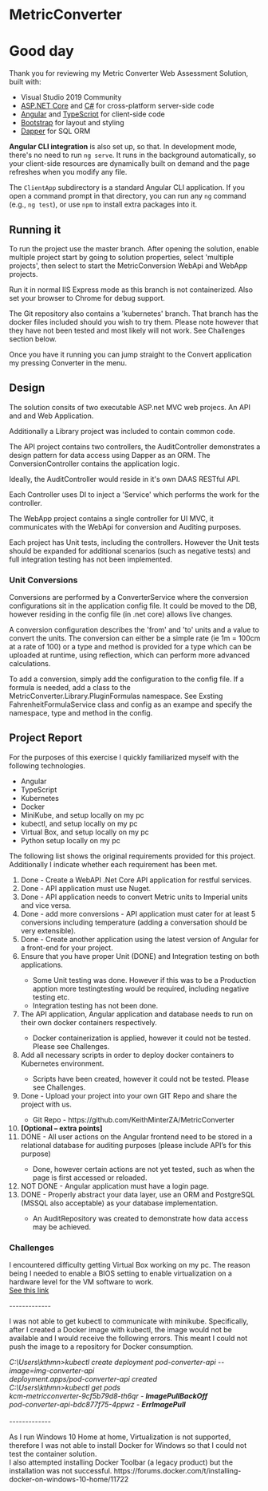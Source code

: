 # MetricConverter
<h1>Good day</h1>
<p>Thank you for reviewing my Metric Converter Web Assessment Solution, built with:</p>
<ul>
  <li>Visual Studio 2019 Community</li>
  <li><a href='https://get.asp.net/'>ASP.NET Core</a> and <a href='https://msdn.microsoft.com/en-us/library/67ef8sbd.aspx'>C#</a> for cross-platform server-side code</li>
  <li><a href='https://angular.io/'>Angular</a> and <a href='http://www.typescriptlang.org/'>TypeScript</a> for client-side code</li>
  <li><a href='http://getbootstrap.com/'>Bootstrap</a> for layout and styling</li>
  <li><a href='https://dapper-tutorial.net/dapper/'>Dapper</a> for SQL ORM</li>
</ul>

<p><strong>Angular CLI integration</strong> is also set up, so that. In development mode, there's no need to run <code>ng serve</code>. It runs in the background automatically, so your client-side resources are dynamically built on demand and the page refreshes when you modify any file.</p>
<p>The <code>ClientApp</code> subdirectory is a standard Angular CLI application. If you open a command prompt in that directory, you can run any <code>ng</code> command (e.g., <code>ng test</code>), or use <code>npm</code> to install extra packages into it.</p>

<h2>Running it</h2>
<p>To run the project use the master branch. After opening the solution, enable multiple project start by going to solution properties, select 'multiple projects', then select to start the MetricConversion WebApi and WebApp projects.</p>
<p>Run it in normal IIS Express mode as this branch is not containerized. Also set your browser to Chrome for debug support.</p>
<p>The Git repository also contains a 'kubernetes' branch. That branch has the docker files included should you wish to try them. Please note however that they have not been tested and most likely will not work. See Challenges section below.</p>
<p>Once you have it running you can jump straight to the Convert application my pressing Converter in the menu.</p>

<h2>Design</h2>
<p>The solution consits of two executable ASP.net MVC web projecs. An API and and Web Application.</p>
<p>Additionally a Library project was included to contain common code.</p>
<p>The API project contains two controllers, the AuditController demonstrates a design pattern for data access using Dapper as an ORM. The ConversionController contains the application logic.</p>
<p>Ideally, the AuditController would reside in it's own DAAS RESTful API.</p>
<p>Each Controller uses DI to inject a 'Service' which performs the work for the controller.</p>
<p>The WebApp project contains a single controller for UI MVC, it communicates with the WebApi for conversion and Auditing purposes.</p>
<p>Each project has Unit tests, including the controllers. However the Unit tests should be expanded for additional scenarios (such as negative tests) and full integration testing has not been implemented.</p>

<h3>Unit Conversions</h3>
<p>Conversions are performed by a ConverterService where the conversion configurations sit in the application config file. It could be moved to the DB, however residing in the config file (in .net core) allows live changes.</p>
<p>A conversion configuration describes the 'from' and 'to' units and a value to convert the units. The conversion can either be a simple rate (ie 1m = 100cm at a rate of 100) or a type and method is provided for a type which can be uploaded at runtime, using reflection, which can perform more advanced calculations. </p>
<p>To add a conversion, simply add the configuration to the config file. If a formula is needed, add a class to the MetricConverter.Library.PluginFormulas namespace. See Exsting FahrenheitFormulaService class and config as an exampe and specify the namespace, type and method in the config.</p>

<h2>Project Report</h2>
<p>For the purposes of this exercise I quickly familiarized myself with the following technologies.</p>
<ul>
  <li>Angular</li>
  <li>TypeScript</li>
  <li>Kubernetes</li>
  <li>Docker</li>
  <li>MiniKube, and setup locally on my pc</li>
  <li>kubectl, and setup locally on my pc</li>
  <li>Virtual Box, and setup locally on my pc</li>
  <li>Python setup locally on my pc</li>
</ul>

<p>The following list shows the original requirements provided for this project. Additionally I indicate whether each requirement has been met.</p>
<ol>
  <li>Done - Create a WebAPI .Net Core API application for restful services.</li>
  <li>Done - API application must use Nuget.</li>
  <li>Done - API application needs to convert Metric units to Imperial units and vice versa.</li>
  <li>Done - add more conversions - API application must cater for at least 5 conversions including temperature (adding a conversation should be very extensible).</li>
  <li>Done - Create another application using the latest version of Angular for a front-end for your project.</li>
  <li>Ensure that you have proper Unit (DONE) and Integration testing on both applications.</li>
  <ul>
    <li>Some Unit testing was done. However if this was to be a Production apption more testingtesting would be required, including negative testing etc.</li>
    <li>Integration testing has not been done.</li>
  </ul>
  <li>The API application, Angular application and database needs to run on their own docker containers respectively.</li>
  <ul><li>Docker containerization is applied, however it could not be tested. Please see Challenges.</li></ul>
  <li>Add all necessary scripts in order to deploy docker containers to Kubernetes environment.</li>
  <ul><li>Scripts have been created, however it could not be tested. Please see Challenges.</li></ul>
  <li>Done - Upload your project into your own GIT Repo and share the project with us.</li>
  <ul><li>Git Repo - https://github.com/KeithMinterZA/MetricConverter </li></ul>
  <li><strong>[Optional – extra points]</strong></li>
  <li>DONE - All user actions on the Angular frontend need to be stored in a relational database for auditing purposes (please include API’s for this purpose)</li>
  <ul><li>Done, however certain actions are not yet tested, such as when the page is first accessed or reloaded.</li></ul>
  <li>NOT DONE - Angular application must have a login page.</li>
  <li>DONE - Properly abstract your data layer, use an ORM and PostgreSQL (MSSQL also acceptable) as your database implementation.</li>
  <ul><li>An AuditRepository was created to demonstrate how data access may be achieved.</li></ul>
</ol>

<h3>Challenges</h3>
<p>
  I encountered difficulty getting Virtual Box working on my pc. The reason being I needed to enable a BIOS setting to enable virtualization on a hardware level for the VM software to work.<br />
  <a href="https://askubuntu.com/questions/118006/amd-v-is-not-enabled-in-virtualbox-on-amd-apu">See this link</a>
</p>
-------------
<p>
  I was not able to get kubectl to communicate with minikube. Specifically, after I created a Docker image with kubectl, the image would not be available and I would receive the following errors.
  This meant I could not push the image to a repository for Docker consumption.
</p>
<em>
  <label>
    C:\Users\kthmn>kubectl create deployment pod-converter-api --image=img-converter-api<br />
    deployment.apps/pod-converter-api created<br />
    C:\Users\kthmn>kubectl get pods<br />
    kcm-metricconverter-9cf5b79d8-th6qr - <b>ImagePullBackOff</b><br />
    pod-converter-api-bdc877f75-4ppwz   - <b>ErrImagePull</b><br />
  </label>
</em><br />
-------------
<p>
  As I run Windows 10 Home at home, Virtualization is not supported, therefore I was not able to install Docker for Windows so that I could not test the container solution.<br />
  I also attempted installing Docker Toolbar (a legacy product) but the installation was not successful.
  https://forums.docker.com/t/installing-docker-on-windows-10-home/11722
</p>
